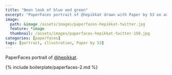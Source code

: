 ```yaml
---
title: "Neon look of blue and green"
excerpt: "PaperFaces portrait of @hepikkat drawn with Paper by 53 on an iPad."
image: 
  path: &image /assets/images/paperfaces-hepikkat-twitter.jpg 
  feature: *image
  thumbnail: /assets/images/paperfaces-hepikkat-twitter-150.jpg
categories: [paperfaces]
tags: [portrait, illustration, Paper by 53]
---
```


PaperFaces portrait of [@hepikkat](https://twitter.com/hepikkat).

{% include boilerplate/paperfaces-2.md %}
